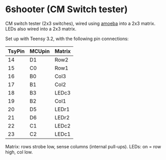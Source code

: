# 6shooter (CM Switch tester)

CM switch tester (2x3 switches), wired using [amoeba] into a 2x3 matrix. LEDs also wired into a 2x3 matrix.

Set up with Teensy 3.2, with the following pin connections:

|TsyPin|MCUpin|Matrix|
|------|------|------|
|  14  |  D1  | Row2 |
|  15  |  C0  | Row1 |
|  16  |  B0  | Col3 |
|  17  |  B1  | Col2 |
|  18  |  B3  | LEDc3|
|  19  |  B2  | Col1 |
|  20  |  D5  | LEDr1|
|  21  |  D6  | LEDr2|
|  22  |  C1  | LEDc2|
|  23  |  C2  | LEDc1|

Matrix: rows strobe low, sense columns (internal pull-ups).
LEDs: on = row high, col low.

[amoeba]: https://deskthority.net/workshop-f7/another-single-switch-circuit-board-t11420.html